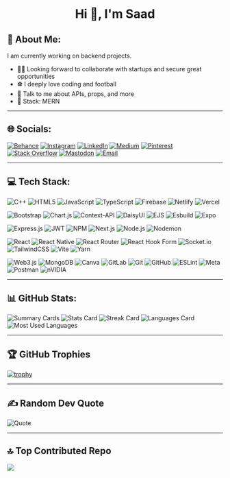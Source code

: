 <h1 align="center">Hi 👋, I'm Saad </h1>

## 💫 About Me:
I am currently working on backend projects.  
- 👨‍💻 Looking forward to collaborate with startups and secure great opportunities  
- ⚽ I deeply love coding and football  
- 🧠 Talk to me about APIs, props, and more  
- 🧰 Stack: MERN  

---

## 🌐 Socials:

[![Behance](https://img.shields.io/badge/Behance-1769FF?style=for-the-badge&logo=behance&logoColor=white)](https://www.behance.net/)
[![Instagram](https://img.shields.io/badge/Instagram-E4405F?style=for-the-badge&logo=instagram&logoColor=white)](https://www.instagram.com/)
[![LinkedIn](https://img.shields.io/badge/LinkedIn-0A66C2?style=for-the-badge&logo=linkedin&logoColor=white)](https://www.linkedin.com/)
[![Medium](https://img.shields.io/badge/Medium-000000?style=for-the-badge&logo=medium&logoColor=white)](https://medium.com/)
[![Pinterest](https://img.shields.io/badge/Pinterest-BD081C?style=for-the-badge&logo=pinterest&logoColor=white)](https://www.pinterest.com/)
[![Stack Overflow](https://img.shields.io/badge/Stack%20Overflow-F58025?style=for-the-badge&logo=stackoverflow&logoColor=white)](https://stackoverflow.com/)
[![Mastodon](https://img.shields.io/badge/Mastodon-6364FF?style=for-the-badge&logo=mastodon&logoColor=white)](https://mastodon.social/)
[![Email](https://img.shields.io/badge/Email-D14836?style=for-the-badge&logo=gmail&logoColor=white)](mailto:youremail@example.com)

---

## 💻 Tech Stack:

![C++](https://img.shields.io/badge/C++-00599C?style=for-the-badge&logo=c%2B%2B&logoColor=white)
![HTML5](https://img.shields.io/badge/HTML5-E34F26?style=for-the-badge&logo=html5&logoColor=white)
![JavaScript](https://img.shields.io/badge/JAVASCRIPT-F7DF1E?style=for-the-badge&logo=javascript&logoColor=black)
![TypeScript](https://img.shields.io/badge/TYPESCRIPT-3178C6?style=for-the-badge&logo=typescript&logoColor=white)
![Firebase](https://img.shields.io/badge/FIREBASE-FFCA28?style=for-the-badge&logo=firebase)
![Netlify](https://img.shields.io/badge/NETLIFY-00C7B7?style=for-the-badge&logo=netlify&logoColor=white)
![Vercel](https://img.shields.io/badge/VERCEL-000000?style=for-the-badge&logo=vercel&logoColor=white)

![Bootstrap](https://img.shields.io/badge/BOOTSTRAP-7952B3?style=for-the-badge&logo=bootstrap&logoColor=white)
![Chart.js](https://img.shields.io/badge/CHART.JS-FF6384?style=for-the-badge&logo=chartdotjs)
![Context-API](https://img.shields.io/badge/CONTEXT--API-61DAFB?style=for-the-badge&logo=react)
![DaisyUI](https://img.shields.io/badge/DAISYUI-4B5563?style=for-the-badge&logo=daisyui)
![EJS](https://img.shields.io/badge/EJS-555555?style=for-the-badge&logo=ejs)
![Esbuild](https://img.shields.io/badge/ESBUILD-FFCF00?style=for-the-badge&logo=esbuild&logoColor=black)
![Expo](https://img.shields.io/badge/EXPO-000020?style=for-the-badge&logo=expo)

![Express.js](https://img.shields.io/badge/EXPRESS.JS-000000?style=for-the-badge&logo=express)
![JWT](https://img.shields.io/badge/JWT-000000?style=for-the-badge&logo=jsonwebtokens&logoColor=white)
![NPM](https://img.shields.io/badge/NPM-CB3837?style=for-the-badge&logo=npm)
![Next.js](https://img.shields.io/badge/NEXT-000000?style=for-the-badge&logo=nextdotjs)
![Node.js](https://img.shields.io/badge/NODE.JS-339933?style=for-the-badge&logo=node.js)
![Nodemon](https://img.shields.io/badge/NODEMON-76D04B?style=for-the-badge&logo=nodemon)

![React](https://img.shields.io/badge/REACT-20232A?style=for-the-badge&logo=react)
![React Native](https://img.shields.io/badge/REACT%20NATIVE-61DAFB?style=for-the-badge&logo=react&logoColor=black)
![React Router](https://img.shields.io/badge/REACT%20ROUTER-CA4245?style=for-the-badge&logo=react-router)
![React Hook Form](https://img.shields.io/badge/REACT%20HOOK%20FORM-EC5990?style=for-the-badge&logo=reacthookform&logoColor=white)
![Socket.io](https://img.shields.io/badge/SOCKET.IO-010101?style=for-the-badge&logo=socketdotio)
![TailwindCSS](https://img.shields.io/badge/TAILWINDCSS-06B6D4?style=for-the-badge&logo=tailwindcss)
![Vite](https://img.shields.io/badge/VITE-646CFF?style=for-the-badge&logo=vite&logoColor=white)
![Yarn](https://img.shields.io/badge/YARN-2C8EBB?style=for-the-badge&logo=yarn)

![Web3.js](https://img.shields.io/badge/WEB3.JS-F16822?style=for-the-badge&logo=web3dotjs)
![MongoDB](https://img.shields.io/badge/MONGODB-47A248?style=for-the-badge&logo=mongodb&logoColor=white)
![Canva](https://img.shields.io/badge/CANVA-00C4CC?style=for-the-badge&logo=canva)
![GitLab](https://img.shields.io/badge/GITLAB-FC6D26?style=for-the-badge&logo=gitlab)
![Git](https://img.shields.io/badge/GIT-F05032?style=for-the-badge&logo=git)
![GitHub](https://img.shields.io/badge/GITHUB-181717?style=for-the-badge&logo=github)
![ESLint](https://img.shields.io/badge/ESLINT-4B32C3?style=for-the-badge&logo=eslint)
![Meta](https://img.shields.io/badge/META-0866FF?style=for-the-badge&logo=meta&logoColor=white)
![Postman](https://img.shields.io/badge/POSTMAN-FF6C37?style=for-the-badge&logo=postman)
![nVIDIA](https://img.shields.io/badge/NVIDIA-76B900?style=for-the-badge&logo=nvidia&logoColor=white)

---

## 📊 GitHub Stats:
![Summary Cards](https://github-profile-summary-cards.vercel.app/api/cards/profile-details?username=saad89-ux&theme=github_dark)
![Stats Card](https://github-profile-summary-cards.vercel.app/api/cards/stats?username=saad89-ux&theme=github_dark)
![Streak Card](https://github-profile-summary-cards.vercel.app/api/cards/productive-time?username=saad89-ux&theme=github_dark&utcOffset=+5)
![Languages Card](https://github-profile-summary-cards.vercel.app/api/cards/repos-per-language?username=saad89-ux&theme=github_dark)
![Most Used Languages](https://github-profile-summary-cards.vercel.app/api/cards/most-commit-language?username=saad89-ux&theme=github_dark)

---

## 🏆 GitHub Trophies


[![trophy](https://github-profile-trophy.vercel.app/?username=saad89-ux&theme=darkhub&no-frame=false&row=1)](https://github.com/ryo-ma/github-profile-trophy)


---

## ✍️ Random Dev Quote
![Quote](](https://github.com/user-attachments/assets/d058d0e2-c536-4bc9-9ade-b1c9998be34b))

---

## 🔝 Top Contributed Repo
![](https://github-contributor-stats.vercel.app/api?username=your-username&limit=1&theme=radical&combine_all_yearly_contributions=true)




